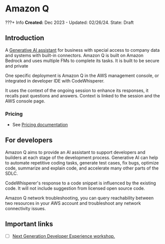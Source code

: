# Amazon Q

???+ Info
    **Created:** Dec 2023 - Updated: 02/26/24. State: Draft

## Introduction

A [Generative AI assistant](https://aws.amazon.com/q/) for business with special access to company data and systems with built-in connectors. Amazon Q is built on Amazon Bedrock and uses multiple FMs to complete its tasks. It is built to be secure and private

One specific deployment is Amazon Q in the AWS management console, or integrated in developer IDE with CodeWhisperer.

It uses the context of the ongoing session to enhance its responses, it recalls past questions and answers. Context is linked to the session and the AWS console page.

### Pricing

* See [Pricing documentation](https://aws.amazon.com/q/pricing/)

## For developers

Amazon Q aims to provide an AI assistant to support developers and builders at each stage of the development process. Generative AI can help to automate repetitive coding tasks, generate test cases, fix bugs, optimize code, summarize and explain code, and accelerate many other parts of the SDLC.

CodeWhisperer's response to a code snippet is influenced by the existing code. It will not include suggestion from licensed open source code.

Amazon Q network troubleshooting, you can query reachability between two resources in your AWS account and troubleshoot any network connectivity issues.

## Important links

* [ ] [Next Generation Developer Experience workshop.](https://catalog.us-east-1.prod.workshops.aws/workshops/140d775f-670f-4e22-96e0-545515e7b35f/en-US)